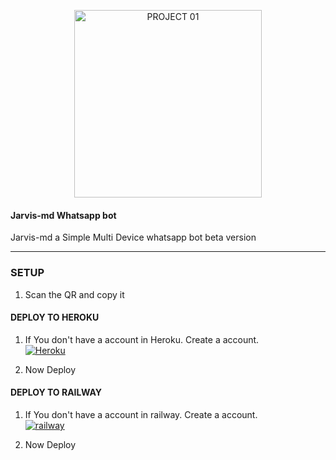 <p align="center">
<img src="https://i.imgur.com/7U5eTWG.jpeg" alt="PROJECT 01" height= "300" width="300"/>

#### Jarvis-md Whatsapp bot
Jarvis-md a Simple Multi Device whatsapp bot beta version 

***

### SETUP

1. Scan the QR and copy it
    <br>


#### DEPLOY TO HEROKU 

1. If You don't have a account in Heroku. Create a account.
    <br>
<a href='https://signup.heroku.com/' target="_blank"><img alt='Heroku' src='https://img.shields.io/badge/-Create-black?style=for-the-badge&logo=heroku&logoColor=white'/></a>

3. Now Deploy
    <br>


 #### DEPLOY TO RAILWAY

 1. If You don't have a account in railway. Create a account.
    <br>
<a href='https://railway.app/login' target="_blank"><img alt='railway' src='https://img.shields.io/badge/-Create-black?style=for-the-badge&logo=railway&logoColor=white'/></a>

2. Now Deploy
    <br>
